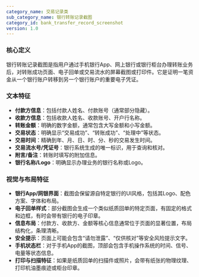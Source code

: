 ```yaml
---
category_name: 交易记录类
sub_category_name: 银行转账记录截图
category_id: bank_transfer_record_screenshot
version: 1.0
---
```


### 核心定义

银行转账记录截图是指用户通过手机银行App、网上银行或银行柜台办理转账业务后，对转账成功页面、电子回单或交易流水的屏幕截图或打印件。它是证明一笔资金从一个银行账户转移到另一个银行账户的重要电子凭证。

### 文本特征

- **付款方信息**：包括付款人姓名、付款账号（通常部分隐藏）。
- **收款方信息**：包括收款人姓名、收款账号、开户行名称。
- **转账金额**：明确的数字金额，通常包含大写金额和小写金额。
- **交易状态**：明确显示“交易成功”、“转账成功”、“处理中”等状态。
- **交易时间**：精确到年、月、日、时、分、秒的交易发生时间。
- **交易流水号/凭证号**：银行系统生成的唯一标识，用于查询和核对。
- **附言/备注**：转账时填写的附加信息。
- **银行名称/Logo**：明确显示办理业务的银行名称或Logo。

### 视觉与布局特征

- **银行App/网银界面**：截图会保留源自特定银行的UI风格，包括其Logo、配色方案、字体和布局。
- **电子回单样式**：部分截图会生成一个类似纸质回单的特定页面，有固定的格式和边框，有时会带有银行的电子印章。
- **信息布局**：付款方、收款方、金额等核心信息通常位于页面的显著位置，布局结构化，条理清晰。
- **安全提示**：页面上可能会包含“请勿泄露”、“仅供核对”等安全风险提示文字。
- **手机状态栏**：对于手机App的截图，顶部会包含手机操作系统的时间、信号、电量等状态信息。
- **打印与扫描特征**：如果是纸质回单的扫描件或照片，会带有纸张的物理纹理、打印机油墨痕迹或柜台印章。